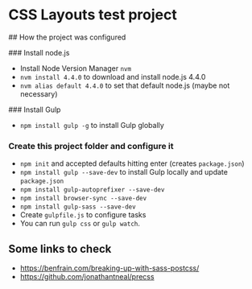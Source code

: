 # CSS Layouts test project

## How the project was configured

### Install node.js

* Install Node Version Manager `nvm`
* `nvm install 4.4.0` to download and install node.js 4.4.0
* `nvm alias default 4.4.0` to set that default node.js (maybe not necessary)

### Install Gulp

* `npm install gulp -g` to install Gulp globally

### Create this project folder and configure it

* `npm init` and accepted defaults hitting enter (creates `package.json`)
* `npm install gulp --save-dev` to install Gulp locally and update `package.json`
* `npm install gulp-autoprefixer --save-dev`
* `npm install browser-sync --save-dev`
* `npm install gulp-sass --save-dev`
* Create `gulpfile.js` to configure tasks
* You can run `gulp css` or `gulp watch`.

## Some links to check

* https://benfrain.com/breaking-up-with-sass-postcss/
* https://github.com/jonathantneal/precss
